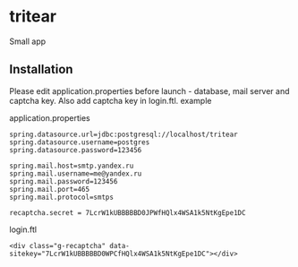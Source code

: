 # tritear
Small app

## Installation

Please edit application.properties before launch - database, mail server and captcha key. Also add captcha key in login.ftl.
example

application.properties
```
spring.datasource.url=jdbc:postgresql://localhost/tritear
spring.datasource.username=postgres
spring.datasource.password=123456

spring.mail.host=smtp.yandex.ru
spring.mail.username=me@yandex.ru
spring.mail.password=123456
spring.mail.port=465
spring.mail.protocol=smtps

recaptcha.secret = 7LcrW1kUBBBBBD0JPWfHQlx4WSA1k5NtKgEpe1DC
```

login.ftl
```
<div class="g-recaptcha" data-sitekey="7LcrW1kUBBBBBD0WPCfHQlx4WSA1k5NtKgEpe1DC"></div>
```
